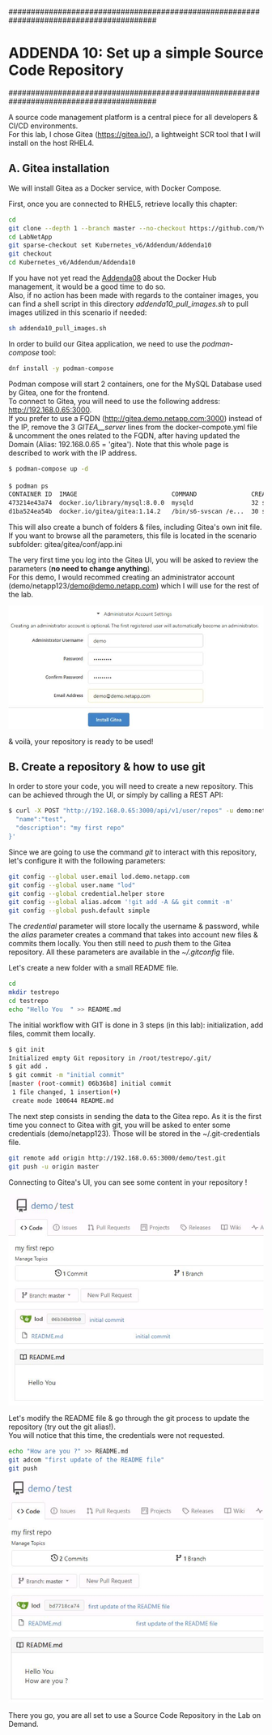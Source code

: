 #########################################################################################
# ADDENDA 10: Set up a simple Source Code Repository
#########################################################################################

A source code management platform is a central piece for all developers & CI/CD environments.  
For this lab, I chose Gitea (https://gitea.io/), a lightweight SCR tool that I will install on the host RHEL4.  

## A. Gitea installation

We will install Gitea as a Docker service, with Docker Compose.  

First, once you are connected to RHEL5, retrieve locally this chapter:
```bash
cd
git clone --depth 1 --branch master --no-checkout https://github.com/YvosOnTheHub/LabNetApp.git
cd LabNetApp
git sparse-checkout set Kubernetes_v6/Addendum/Addenda10
git checkout
cd Kubernetes_v6/Addendum/Addenda10
```

If you have not yet read the [Addenda08](../Addenda08) about the Docker Hub management, it would be a good time to do so.  
Also, if no action has been made with regards to the container images, you can find a shell script in this directory *addenda10_pull_images.sh* to pull images utilized in this scenario if needed:  
```bash
sh addenda10_pull_images.sh
```

In order to build our Gitea application, we need to use the _podman-compose_ tool:
```bash
dnf install -y podman-compose
```

Podman compose will start 2 containers, one for the MySQL Database used by Gitea, one for the frontend.  
To connect to Gitea, you will need to use the following address: http://192.168.0.65:3000.  
If you prefer to use a FQDN (http://gitea.demo.netapp.com:3000) instead of the IP, remove the 3 _GITEA__server_ lines from the docker-compote.yml file & uncomment the ones related to the FQDN, after having updated the Domain (Alias: 192.168.0.65 = 'gitea'). Note that this whole page is described to work with the IP address.  
```bash
$ podman-compose up -d

$ podman ps
CONTAINER ID  IMAGE                          COMMAND               CREATED         STATUS         PORTS                                        NAMES
473214e43a74  docker.io/library/mysql:8.0.0  mysqld                32 seconds ago  Up 32 seconds                                               addenda11_db_1
d1ba524ea54b  docker.io/gitea/gitea:1.14.2   /bin/s6-svscan /e...  30 seconds ago  Up 30 seconds  0.0.0.0:222->22/tcp, 0.0.0.0:3000->3000/tcp  gitea
```

This will also create a bunch of folders & files, including Gitea's own init file.  
If you want to browse all the parameters, this file is located in the scenario subfolder: gitea/gitea/conf/app.ini  

The very first time you log into the Gitea UI, you will be asked to review the parameters (**no need to change anything**).  
For this demo, I would recommed creating an administrator account (demo/netapp123/demo@demo.netapp.com) which I will use for the rest of the lab.  
<p align="center"><img src="Images/Gitea_install_user.jpg"></p>

& voilà, your repository is ready to be used!

## B. Create a repository & how to use git

In order to store your code, you will need to create a new repository. This can be achieved through the UI, or simply by calling a REST API:  
```bash
$ curl -X POST "http://192.168.0.65:3000/api/v1/user/repos" -u demo:netapp123 -H "accept: application/json" -H "content-type: application/json" -d '{
  "name":"test",
  "description": "my first repo"
}'
```

Since we are going to use the command _git_ to interact with this repository, let's configure it with the following parameters:
```bash
git config --global user.email lod.demo.netapp.com
git config --global user.name "lod"
git config --global credential.helper store
git config --global alias.adcom '!git add -A && git commit -m'
git config --global push.default simple
```

The _credential_ parameter will store locally the username & password, while the _alias_ parameter creates a command that takes into account new files & commits them locally. You then still need to _push_ them to the Gitea repository. All these parameters are available in the _~/.gitconfig_ file.

Let's create a new folder with a small README file.  
```bash
cd
mkdir testrepo
cd testrepo
echo "Hello You  " >> README.md
```

The initial workflow with GIT is done in 3 steps (in this lab): initialization, add files, commit them locally.  
```bash
$ git init
Initialized empty Git repository in /root/testrepo/.git/
$ git add .
$ git commit -m "initial commit"
[master (root-commit) 06b36b8] initial commit
 1 file changed, 1 insertion(+)
 create mode 100644 README.md
```

The next step consists in sending the data to the Gitea repo. As it is the first time you connect to Gitea with git, you will be asked to enter some credentials (demo/netapp123). Those will be stored in the ~/.git-credentials file.  
```bash
git remote add origin http://192.168.0.65:3000/demo/test.git
git push -u origin master
```

Connecting to Gitea's UI, you can see some content in your repository !  
<p align="center"><img src="Images/Gitea_initial_commit.jpg"></p>

Let's modify the README file & go through the git process to update the repository (try out the git alias!).  
You will notice that this time, the credentials were not requested.  
```bash
echo "How are you ?" >> README.md
git adcom "first update of the README file"
git push
```

<p align="center"><img src="Images/Gitea_second_commit.jpg"></p>

There you go, you are all set to use a Source Code Repository in the Lab on Demand.

<!-- GOOD TO HAVE
Retrieve a token for a specific user
curl -X POST -H "Content-Type: application/json"  -k -d '{"name":"token"}' -u demo:netapp123 http://192.168.0.64:3000/api/v1/users/demo/tokens
-->
